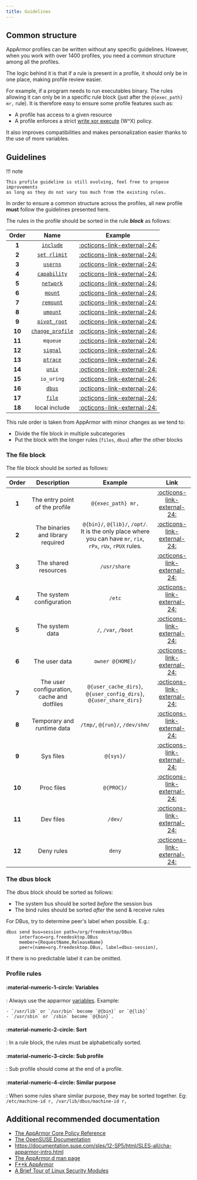 ```yaml
---
title: Guidelines
---
```


## Common structure

AppArmor profiles can be written without any specific guidelines. However, when you work with over 1400 profiles, you need a common structure among all the profiles. 

The logic behind it is that if a rule is present in a profile, it should only be in one place, making profile review easier. 

For example, if a program needs to run executables binary. The rules allowing it can only be in a specific rule block (just after the `@{exec_path} mr,` rule). It is therefore easy to ensure some profile features such as:

* A profile has access to a given resource 
* A profile enforces a strict [write xor execute] (W^X) policy. 

It also improves compatibilities and makes personalization easier thanks to the use of more variables.

## Guidelines

!!! note

    This profile guideline is still evolving, feel free to propose improvements
    as long as they do not vary too much from the existing rules.

In order to ensure a common structure across the profiles, all new profile **must** follow the guidelines presented here.

The rules in the profile should be sorted in the rule ***block*** as follows:

| Order | Name | Example |
|:-----:|:----:|:-------:|
| **1** | [`include`](https://man.archlinux.org/man/apparmor.d.5##include_mechanism) | [:octicons-link-external-24:](https://github.com/search?q=repo%3Aroddhjav%2Fapparmor.d+NOT+path%3A*.md+include+%3Cabstractions%2F&type=code) |
| **2** | [`set rlimit`](https://man.archlinux.org/man/apparmor.d.5#rlimit_rules) | [:octicons-link-external-24:](https://github.com/search?q=repo%3Aroddhjav%2Fapparmor.d+NOT+path%3A*.md+set+rlimit&type=code) |
| **3** | [`userns`](https://gitlab.com/apparmor/apparmor/-/wikis/unprivileged_userns_restriction) | [:octicons-link-external-24:](https://github.com/search?q=repo%3Aroddhjav%2Fapparmor.d+NOT+path%3A*.md+userns&type=code) |
| **4** | [`capability`](https://gitlab.com/apparmor/apparmor/-/wikis/AppArmor_Core_Policy_Reference#capability-rules) | [:octicons-link-external-24:](https://github.com/search?q=repo%3Aroddhjav%2Fapparmor.d+NOT+path%3A*.md+capability&type=code) |
| **5** | [`network`](https://gitlab.com/apparmor/apparmor/-/wikis/AppArmor_Core_Policy_Reference#network-rules) | [:octicons-link-external-24:](https://github.com/search?q=repo%3Aroddhjav%2Fapparmor.d+NOT+path%3A*.md+%22+network+%22&type=code) |
| **6** | [`mount`](https://gitlab.com/apparmor/apparmor/-/wikis/AppArmor_Core_Policy_Reference#mount-rules-apparmor-28-and-later) | [:octicons-link-external-24:](https://github.com/search?q=repo%3Aroddhjav%2Fapparmor.d+NOT+path%3A*.md+%22++mount+%22&type=code) |
| **7** | [`remount`](https://gitlab.com/apparmor/apparmor/-/wikis/AppArmor_Core_Policy_Reference#remount) | [:octicons-link-external-24:](https://github.com/search?q=repo%3Aroddhjav%2Fapparmor.d+NOT+path%3A*.md+remount&type=code) |
| **8** | [`umount`](https://gitlab.com/apparmor/apparmor/-/wikis/AppArmor_Core_Policy_Reference#umount)| [:octicons-link-external-24:](https://github.com/search?q=repo%3Aroddhjav%2Fapparmor.d+NOT+path%3A*.md+%22umount+%22&type=code) |
| **9** | [`pivot_root`](https://gitlab.com/apparmor/apparmor/-/wikis/AppArmor_Core_Policy_Reference#pivot_root)| [:octicons-link-external-24:](https://github.com/search?q=repo%3Aroddhjav%2Fapparmor.d+NOT+path%3A*.md+pivot_root&type=code) |
| **10** | [`change_profile`](https://gitlab.com/apparmor/apparmor/-/wikis/AppArmor_Core_Policy_Reference#change_profile)| [:octicons-link-external-24:](https://github.com/search?q=repo%3Aroddhjav%2Fapparmor.d+NOT+path%3A*.md+change_profile+&type=code) |
| **11** | `mqueue` | [:octicons-link-external-24:]() |
| **12** | [`signal`](https://gitlab.com/apparmor/apparmor/-/wikis/AppArmor_Core_Policy_Reference#signals)| [:octicons-link-external-24:](https://github.com/search?q=repo%3Aroddhjav%2Fapparmor.d+NOT+path%3A*.md+%22signal+%22&type=code) |
| **13** | [`ptrace`](https://man.archlinux.org/man/apparmor.d.5#PTrace_rules) | [:octicons-link-external-24:](https://github.com/search?q=repo%3Aroddhjav%2Fapparmor.d+NOT+path%3A*.md+%22ptrace+%22&type=code) |
| **14** | [`unix`](https://man.archlinux.org/man/apparmor.d.5#Unix_socket_rules) | [:octicons-link-external-24:](https://github.com/search?q=repo%3Aroddhjav%2Fapparmor.d+NOT+path%3A*.md+%22unix+%22&type=code) |
| **15** | `io_uring` | [:octicons-link-external-24:]() |
| **16** | [`dbus`](https://gitlab.com/apparmor/apparmor/-/wikis/AppArmor_Core_Policy_Reference#dbus-rules) | [:octicons-link-external-24:](https://github.com/search?q=repo%3Aroddhjav%2Fapparmor.d+NOT+path%3A*.md++NOT+path%3A*.go+%22+dbus+%22&type=code) |
| **17** | [`file`](https://gitlab.com/apparmor/apparmor/-/wikis/AppArmor_Core_Policy_Reference#file-access-rules) | [:octicons-link-external-24:](https://github.com/roddhjav/apparmor.d/blob/2e4788c51ef73798c0ac94993af3cd769723e8e4/apparmor.d/groups/gnome/gnome-shell#L481-L663) |
| **18** | local include | [:octicons-link-external-24:](https://github.com/search?q=repo%3Aroddhjav%2Fapparmor.d+NOT+path%3A*.md+include+if+exists+%3Clocal&type=code) |


This rule order is taken from AppArmor with minor changes as we tend to:

- Divide the file block in multiple subcategories
- Put the block with the longer rules (`files`, `dbus`) after the other blocks

### The file block

The file block should be sorted as follows:

| Order | Description | Example | Link |
|:-----:|:-----------:|:-------:|:------:|
| **1** | The entry point of the profile | `@{exec_path} mr,` | [:octicons-link-external-24:](https://github.com/roddhjav/apparmor.d/blob/2e4788c51ef73798c0ac94993af3cd769723e8e4/apparmor.d/groups/gnome/gdm#L67) |
| **2** | The binaries and library required | `@{bin}/`, `@{lib}/`, `/opt/`. It is the only place where you can have `mr`, `rix`, `rPx`, `rUx`, `rPUX` rules. | [:octicons-link-external-24:](https://github.com/roddhjav/apparmor.d/blob/2e4788c51ef73798c0ac94993af3cd769723e8e4/apparmor.d/groups/gnome/gdm#L69-L76) | 
| **3** | The shared resources | `/usr/share` | [:octicons-link-external-24:](https://github.com/roddhjav/apparmor.d/blob/2e4788c51ef73798c0ac94993af3cd769723e8e4/apparmor.d/groups/network/NetworkManager#L111-L120) | 
| **4** | The system configuration | `/etc` | [:octicons-link-external-24:](https://github.com/roddhjav/apparmor.d/blob/2e4788c51ef73798c0ac94993af3cd769723e8e4/apparmor.d/groups/network/NetworkManager#L111-L120) | 
| **5** | The system data | `/`, `/var`, `/boot` | [:octicons-link-external-24:](https://github.com/roddhjav/apparmor.d/blob/2e4788c51ef73798c0ac94993af3cd769723e8e4/apparmor.d/groups/gnome/tracker-extract#L83-L93) | 
| **6** | The user data | `owner @{HOME}/` | [:octicons-link-external-24:](https://github.com/roddhjav/apparmor.d/blob/2e4788c51ef73798c0ac94993af3cd769723e8e4/apparmor.d/groups/gnome/tracker-extract#L96-L98) | 
| **7** | The user configuration, cache and dotfiles | `@{user_cache_dirs}`, `@{user_config_dirs}`,  `@{user_share_dirs}` | [:octicons-link-external-24:](https://github.com/roddhjav/apparmor.d/blob/2e4788c51ef73798c0ac94993af3cd769723e8e4/apparmor.d/groups/browsers/firefox#L179-L202) | 
| **8** | Temporary and runtime data | `/tmp/`, `@{run}/`, `/dev/shm/` | [:octicons-link-external-24:]() | 
| **9** | Sys files | `@{sys}/` | [:octicons-link-external-24:]() | 
| **10** | Proc files | `@{PROC}/` | [:octicons-link-external-24:]() | 
| **11** | Dev files | `/dev/` | [:octicons-link-external-24:]() | 
| **12** | Deny rules | `deny` | [:octicons-link-external-24:]() | 

### The dbus block


The dbus block should be sorted as follows:

- The system bus should be sorted *before* the session bus
- The bind rules should be sorted *after* the send & receive rules

For DBus, try to determine peer's label when possible. E.g.:
```
dbus send bus=session path=/org/freedesktop/DBus
     interface=org.freedesktop.DBus
     member={RequestName,ReleaseName}
     peer=(name=org.freedesktop.DBus, label=dbus-session),
```
If there is no predictable label it can be omitted.

### Profile rules

#### :material-numeric-1-circle: Variables

:   Always use the apparmor [variables](../variables.md).
    Example:

    - `/usr/lib` or `/usr/bin` become `@{bin}` or `@{lib}`
    - `/usr/sbin` or `/sbin` become `@{bin}`.

#### :material-numeric-2-circle: Sort

:   In a rule block, the rules must be alphabetically sorted.

#### :material-numeric-3-circle: Sub profile

:   Sub profile should come at the end of a profile.

#### :material-numeric-4-circle: Similar purpose

:   When some rules share similar purpose, they may be sorted together. Eg:
    ```
    /etc/machine-id r,
    /var/lib/dbus/machine-id r,
    ```


## Additional recommended documentation

* [The AppArmor Core Policy Reference](https://gitlab.com/apparmor/apparmor/-/wikis/AppArmor_Core_Policy_Reference)
* [The OpenSUSE Documentation](https://doc.opensuse.org/documentation/leap/security/html/book-security/part-apparmor.html)
* https://documentation.suse.com/sles/12-SP5/html/SLES-all/cha-apparmor-intro.html
* [The AppArmor.d man page](https://man.archlinux.org/man/apparmor.d.5)
* [F**k AppArmor](https://presentations.nordisch.org/apparmor/#/)
* [A Brief Tour of Linux Security Modules](https://www.starlab.io/blog/a-brief-tour-of-linux-security-modules)

[write xor execute]: https://en.wikipedia.org/wiki/W%5EX
